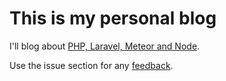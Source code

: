 # This is my personal blog

I'll blog about [PHP, Laravel, Meteor and Node](http://stefano-f.github.io/).

Use the issue section for any [feedback](https://github.com/stefano-f/stefano-f.github.io/issues).
